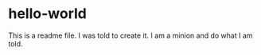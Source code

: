 # hello-world

This is a readme file. I was told to create it. I am a minion and do what I am told. 
